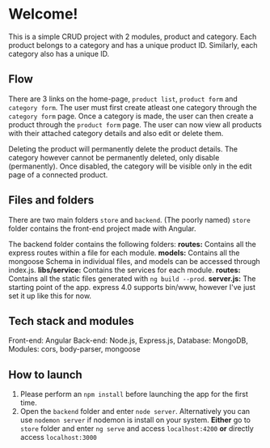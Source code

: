 # Welcome!

This is a simple CRUD project with 2 modules, product and category. Each product belongs to a category and has a unique product ID. Similarly, each category also has a unique ID.

## Flow

There are 3 links on the home-page, `product list`, `product form` and `category form`. The user must first create atleast one category through the `category form` page. Once a category is made, the user can then create a product through the `product form` page. The user can now view all products with their attached category details and also edit or delete them. 

Deleting the product will permanently delete the product details. The category however cannot be permanently deleted, only disable (permanently). Once disabled, the category will be visible only in the edit page of a connected product.

## Files and folders

There are two main folders `store` and `backend`. (The poorly named) `store` folder contains the front-end project made with Angular.

The backend folder contains the following folders:
**routes:** Contains all the express routes within a file for each module.
**models:** Contains all the mongoose Schema in individual files, and models can be accessed through index.js.
**libs/service:** Contains the services for each module.
**routes:** Contains all the static files generated with `ng build --prod`.
**server.js:** The starting point of the app. express 4.0 supports bin/www, however I've just set it up like this for now.

## Tech stack and modules

Front-end: Angular
Back-end: Node.js, Express.js, 
Database: MongoDB,
Modules: cors, body-parser, mongoose

## How to launch

1. Please perform an `npm install` before launching the app for the first time.
2. Open the `backend` folder and enter `node server`. Alternatively you can use `nodemon server` if nodemon is install on your system. **Either** go to `store` folder and enter `ng serve` and access `localhost:4200` **or** directly access `localhost:3000`
